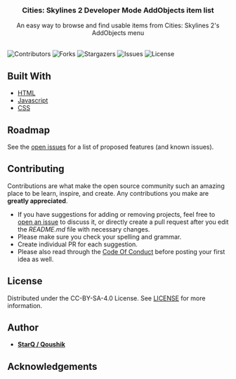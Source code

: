 <br/>
<p align="center">
  <h3 align="center">Cities: Skylines 2 Developer Mode AddObjects item list</h3>

  <p align="center">
    An easy way to browse and find usable items from Cities: Skylines 2's AddObjects menu
    <br/>
    <br/>
  </p>
</p>

![Contributors](https://img.shields.io/github/contributors/qstar-inc/cities2-objects?color=dark-green) ![Forks](https://img.shields.io/github/forks/qstar-inc/cities2-objects?style=social) ![Stargazers](https://img.shields.io/github/stars/qstar-inc/cities2-objects?style=social) ![Issues](https://img.shields.io/github/issues/qstar-inc/cities2-objects) ![License](https://img.shields.io/github/license/qstar-inc/cities2-objects)

## Built With

- [HTML](https://developer.mozilla.org/en-US/docs/Learn/HTML)
- [Javascript](https://developer.mozilla.org/en-US/docs/Learn/JavaScript)
- [CSS](https://developer.mozilla.org/en-US/docs/Learn/CSS)

## Roadmap

See the [open issues](https://github.com/qstar-inc/cities2-objects/issues) for a list of proposed features (and known issues).

## Contributing

Contributions are what make the open source community such an amazing place to be learn, inspire, and create. Any contributions you make are **greatly appreciated**.

- If you have suggestions for adding or removing projects, feel free to [open an issue](https://github.com/qstar-inc/cities2-objects/issues/new) to discuss it, or directly create a pull request after you edit the _README.md_ file with necessary changes.
- Please make sure you check your spelling and grammar.
- Create individual PR for each suggestion.
- Please also read through the [Code Of Conduct](https://github.com/qstar-inc/cities2-objects/blob/main/CODE_OF_CONDUCT.md) before posting your first idea as well.

## License

Distributed under the CC-BY-SA-4.0 License. See [LICENSE](https://github.com/qstar-inc/cities2-objects/blob/main/LICENSE.md) for more information.

## Author

- **[StarQ / Qoushik](https://github.com/qstar-inc/)**

## Acknowledgements
